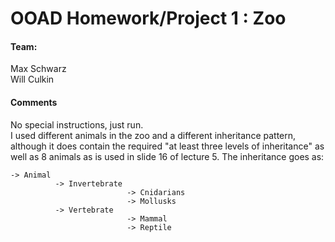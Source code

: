 # OOAD Homework/Project 1 : Zoo
#### Team: 
Max Schwarz<br/>
Will Culkin
#### Comments
No special instructions, just run.<br/>
I used different animals in the zoo and a different inheritance pattern, although it does contain the required "at least three levels of inheritance" as well as 8 animals as is used in slide 16 of lecture 5.
The inheritance goes as: 

    -> Animal 
              -> Invertebrate 
                              -> Cnidarians
                              -> Mollusks
              -> Vertebrate   
                              -> Mammal
                              -> Reptile
